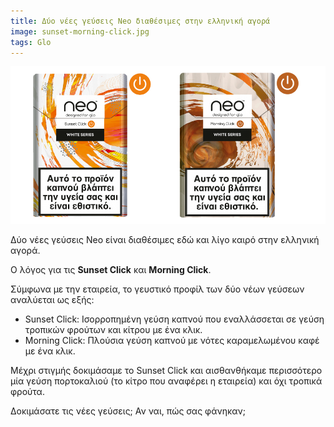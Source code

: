 ```yaml
---
title: Δύο νέες γεύσεις Neo διαθέσιμες στην ελληνική αγορά
image: sunset-morning-click.jpg
tags: Glo
---
```


![Sunset Click and Morning Click](/assets/images/sunset-morning-click.jpg)

Δύο νέες γεύσεις Neo είναι διαθέσιμες εδώ και λίγο καιρό στην ελληνική αγορά.

Ο λόγος για τις **Sunset Click** και **Morning Click**.

<!--more-->

Σύμφωνα με την εταιρεία, το γευστικό προφίλ των δύο νέων γεύσεων αναλύεται ως εξής:

* Sunset Click: Ισορροπημένη γεύση καπνού που εναλλάσσεται σε γεύση τροπικών φρούτων και κίτρου με ένα κλικ.
* Morning Click: Πλούσια γεύση καπνού με νότες καραμελωμένου καφέ με ένα κλικ.

Μέχρι στιγμής δοκιμάσαμε το Sunset Click και αισθανθήκαμε περισσότερο μία γεύση πορτοκαλιού (το κίτρο που αναφέρει η εταιρεία)
και όχι τροπικά φρούτα.

Δοκιμάσατε τις νέες γεύσεις; Αν ναι, πώς σας φάνηκαν;


